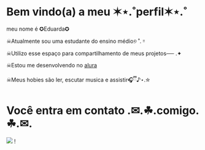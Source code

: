 # Bem vindo(a) a meu ✶⋆.˚perfil✶⋆.˚
meu nome é ✪Eduarda✪

☠︎︎Atualmente sou uma estudante do ensino médio୭ ˚. ᵎᵎ

☠︎︎Utilizo esse espaço para compartilhamento de meus projetos── .✦

☠︎︎Estou me desenvolvendo no [alura](https://www.com.br)

☠︎︎Meus hobies são ler, escutar musica e assistir🎧ྀི♪⋆.✮

# Você entra em contato  .✉.☘︎.comigo.☘︎.✉.


![](https://media4.giphy.com/media/v1.Y2lkPTc5MGI3NjExZGtqNWR6ZnpwdDloeThiczZpYXNkYmFjMTBvemxiaDJhZ3A0Z2NvcCZlcD12MV9pbnRlcm5hbF9naWZfYnlfaWQmY3Q9Zw/ZSDDiNfyiwnAbQUsFc/giphy.gif)
!
